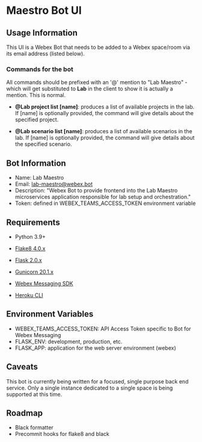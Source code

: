 # Maestro Bot UI

## Usage Information

This UI is a Webex Bot that needs to be added to a Webex space/room via
its email address (listed below).

### Commands for the bot

All commands should be prefixed with an '@' mention to "Lab Maestro" -
which will get substituted to **Lab** in the client to show it is
actually a mention. This is normal.

- **@Lab project list [name]**: produces a list of available projects
in the lab.  If [name] is optionally provided, the command will give
details about the specified project.

- **@Lab scenario list [name]**: produces a list of available scenarios
in the lab.  If [name] is optionally provided, the command will give
details about the specified scenario.


## Bot Information

- Name: Lab Maestro
- Email: lab-maestro@webex.bot
- Description: "Webex Bot to provide frontend into the Lab Maestro microservices application responsible for lab setup and orchestration."
- Token: defined in WEBEX_TEAMS_ACCESS_TOKEN environment variable

## Requirements

- Python 3.9+
- [Flake8 4.0.x](https://flake8.pycqa.org/en/latest/)
- [Flask 2.0.x](https://flask.palletsprojects.com/en/2.0.x/)
- [Gunicorn 20.1.x](https://docs.gunicorn.org/en/latest/index.html)
- [Webex Messaging SDK](https://webexteamssdk.readthedocs.io/en/latest/index.html)

- [Heroku CLI](https://devcenter.heroku.com/categories/command-line)

## Environment Variables

- WEBEX_TEAMS_ACCESS_TOKEN: API Access Token specific to Bot for Webex Messaging
- FLASK_ENV: development, production, etc.
- FLASK_APP: application for the web server environment (webex)

## Caveats

This bot is currently being written for a focused, single purpose back end
service. Only a single instance dedicated to a single space is being
supported at this time.

## Roadmap

- Black formatter
- Precommit hooks for flake8 and black
